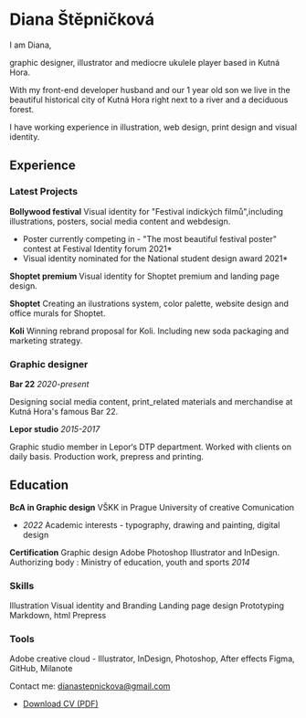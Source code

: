 # Diana Štěpničková

I am Diana,

graphic designer, illustrator and mediocre ukulele player based in Kutná Hora.

With my front-end developer husband and our 1 year old son we live in the beautiful historical city of Kutná Hora right next to a river and a deciduous forest. 

I have working experience in illustration, web design, print design and visual identity.

## Experience

### Latest Projects 

**Bollywood festival**
Visual identity for "Festival indických filmů",including illustrations, posters, social media content and webdesign.

- Poster currently competing in - "The most beautiful festival poster" contest at Festival Identity forum 2021*
- Visual identity nominated for the National student design award 2021* 

**Shoptet premium**
Visual identity for Shoptet premium and landing page design.

**Shoptet** 
Creating an ilustrations system, color palette, website design and office murals for Shoptet.

**Koli**
Winning rebrand proposal for Koli. Including new soda packaging and marketing strategy.


### Graphic designer
**Bar 22**
*2020-present*

Designing social media content, print_related materials and merchandise at Kutná Hora's famous Bar 22.

**Lepor studio**
*2015-2017*

Graphic studio member in Lepor‘s DTP department. Worked with clients on daily basis. Production work, prepress and printing.

## Education

**BcA in Graphic design**
VŠKK in Prague
University of creative Comunication
* *2022*
Academic interests - typography, drawing and painting, digital design

**Certification** 
Graphic design 
Adobe Photoshop 
Illustrator and InDesign. 
Authorizing body : Ministry of education, youth and sports
*2014*


### Skills

Illustration
Visual identity and Branding
Landing page design 
Prototyping
Markdown, html
Prepress

### Tools
Adobe creative cloud - Illustrator, InDesign, Photoshop, After effects
Figma, GitHub, Milanote

Contact me: dianastepnickova@gmail.com
- [Download CV (PDF)](pdf/cv-stepnickova.pdf)



